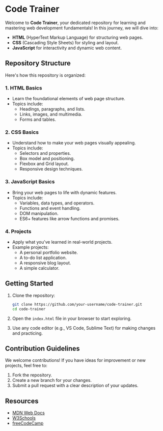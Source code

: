 # Code Trainer

Welcome to **Code Trainer**, your dedicated repository for learning and mastering web development fundamentals! In this journey, we will dive into:

- **HTML** (HyperText Markup Language) for structuring web pages.
- **CSS** (Cascading Style Sheets) for styling and layout.
- **JavaScript** for interactivity and dynamic web content.

## Repository Structure

Here's how this repository is organized:

### 1. **HTML Basics**
   - Learn the foundational elements of web page structure.
   - Topics include:
     - Headings, paragraphs, and lists.
     - Links, images, and multimedia.
     - Forms and tables.

### 2. **CSS Basics**
   - Understand how to make your web pages visually appealing.
   - Topics include:
     - Selectors and properties.
     - Box model and positioning.
     - Flexbox and Grid layout.
     - Responsive design techniques.

### 3. **JavaScript Basics**
   - Bring your web pages to life with dynamic features.
   - Topics include:
     - Variables, data types, and operators.
     - Functions and event handling.
     - DOM manipulation.
     - ES6+ features like arrow functions and promises.

### 4. **Projects**
   - Apply what you've learned in real-world projects.
   - Example projects:
     - A personal portfolio website.
     - A to-do list application.
     - A responsive blog layout.
     - A simple calculator.

## Getting Started

1. Clone the repository:
   ```bash
   git clone https://github.com/your-username/code-trainer.git
   cd code-trainer
   ```

2. Open the `index.html` file in your browser to start exploring.

3. Use any code editor (e.g., VS Code, Sublime Text) for making changes and practicing.

## Contribution Guidelines

We welcome contributions! If you have ideas for improvement or new projects, feel free to:

1. Fork the repository.
2. Create a new branch for your changes.
3. Submit a pull request with a clear description of your updates.

## Resources

- [MDN Web Docs](https://developer.mozilla.org/en-US/)
- [W3Schools](https://www.w3schools.com/)
- [freeCodeCamp](https://www.freecodecamp.org/)

